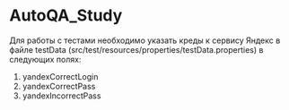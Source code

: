 # AutoQA_Study

Для работы с тестами необходимо указать креды к сервису Яндекс в файле testData (src/test/resources/properties/testData.properties) в следующих полях:
1. yandexCorrectLogin
2. yandexCorrectPass
3. yandexIncorrectPass 